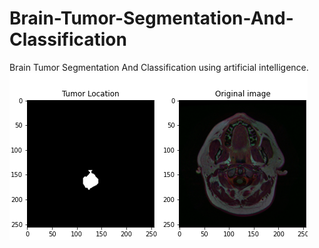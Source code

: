# Brain-Tumor-Segmentation-And-Classification

Brain Tumor Segmentation And Classification using artificial intelligence.
![image info](images/brain_and_tumor.png)
